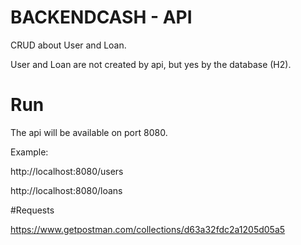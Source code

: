 # BACKENDCASH - API

CRUD about User and Loan.

User and Loan are not created by api, but yes by the database (H2).

# Run

The api will be available on port 8080.

Example:

http://localhost:8080/users

http://localhost:8080/loans


#Requests

https://www.getpostman.com/collections/d63a32fdc2a1205d05a5

